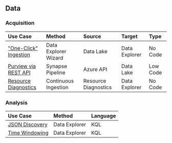 ## Data

### Acquisition

  Use Case | Method | Source | Target | Type
  :----- | :----- | :----- | :----- | :-----
  ["One-Click" Ingestion](Data_OneClickIngestion.md) | Data Explorer Wizard | Data Lake | Data Explorer | No Code<br>
  [Purview via REST API](Data_Acquisition_fromPurviewAPI.md) | Synapse Pipeline | Azure API | Data Lake | Low Code
  [Resource Diagnostics](Data_Acquisition_fromResourceDiagnostics.md) | Continuous Ingestion | Resource Diagnostics | Data Explorer | No Code

### Analysis

  Use Case | Method | Language
  :----- | :----- | :-----
  [JSON Discovery](Data_Analysis_JSONDiscovery.md) | Data Explorer | KQL
  [Time Windowing](Data_TimeWindowing.md) | Data Explorer | KQL
